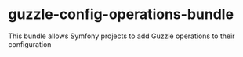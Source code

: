 # guzzle-config-operations-bundle
This bundle allows Symfony projects to add Guzzle operations to their configuration
